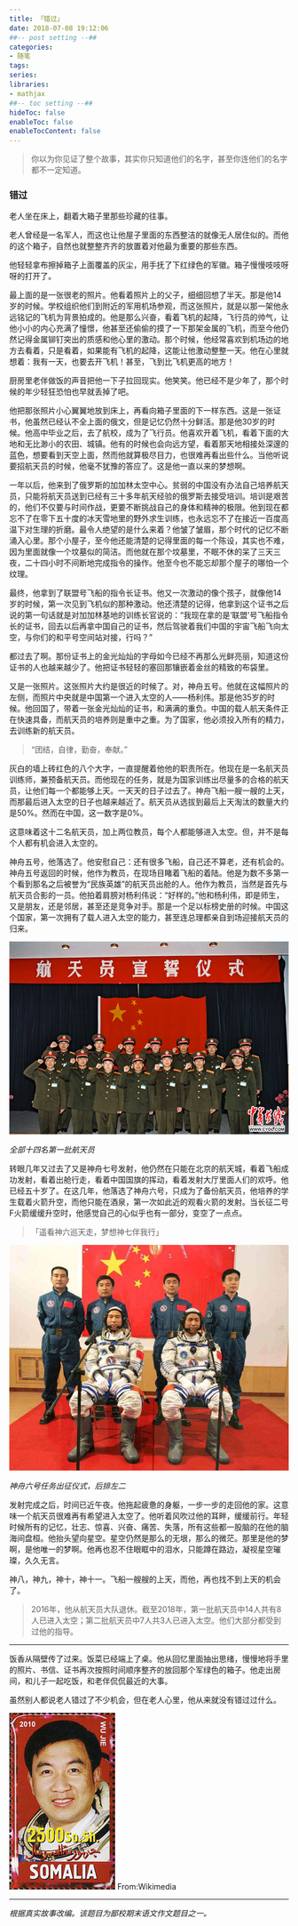```yaml
---
title: 「错过」
date: 2018-07-08 19:12:06
##-- post setting --##
categories:
- 随笔
tags:
series:
libraries:
- mathjax 
##-- toc setting --##
hideToc: false
enableToc: false
enableTocContent: false
---
```


> 你以为你见证了整个故事，其实你只知道他们的名字，甚至你连他们的名字都不一定知道。

<!--more-->

### 错过

老人坐在床上，翻着大箱子里那些珍藏的往事。

老人曾经是一名军人，而这也让他屋子里面的东西整洁的就像无人居住似的。而他的这个箱子，自然也就整整齐齐的放置着对他最为重要的那些东西。

他轻轻拿布擦掉箱子上面覆盖的灰尘，用手抚了下红绿色的军徽。箱子慢慢吱吱呀呀的打开了。

最上面的是一张很老的照片。他看着照片上的父子，细细回想了半天。那是他14岁的时候。学校组织他们到附近的军用机场参观，而这张照片，就是以那一架他永远铭记的飞机为背景拍成的。他是那么兴奋，看着飞机的起降，飞行员的帅气，让他小小的内心充满了憧憬，他甚至还偷偷的摸了一下那架金属的飞机，而至今他仍然记得金属铆钉突出的质感和他心里的激动。那个时候，他经常喜欢到机场边的地方去看着，只是看着，如果能有飞机的起降，这能让他激动整整一天。他在心里就想着：我有一天，也要去开飞机！甚至，飞到比飞机更高的地方！

厨房里老伴做饭的声音把他一下子拉回现实。他笑笑。他已经不是少年了，那个时候的年少轻狂恐怕也早就丢掉了吧。

他把那张照片小心翼翼地放到床上，再看向箱子里面的下一样东西。这是一张证书，他虽然已经认不全上面的俄文，但是记忆仍然十分鲜活。那是他30岁的时候。他高中毕业之后，去了航校，成为了飞行员。他喜欢开着飞机，看着下面的大地和无比渺小的农田、城镇。他有的时候也会向远方望，看着那天地相接处深邃的蓝色，想要看到天空上面，然而他就算极尽目力，也很难再看出些什么。当他听说要招航天员的时候，他毫不犹豫的答应了。这是他一直以来的梦想啊。

一年以后，他来到了俄罗斯的加加林太空中心。贫弱的中国没有办法自己培养航天员，只能将航天员送到已经有三十多年航天经验的俄罗斯去接受培训。培训是艰苦的，他们不仅要与时间作战，更要不断挑战自己的身体和精神的极限。他到现在都忘不了在零下五十度的冰天雪地里的野外求生训练，也永远忘不了在接近一百度高温下对生理的折磨。最令人绝望的是什么来着？他皱了皱眉，那个时代的记忆不断涌入心里。那个小屋子，至今他还能清楚的记得里面的每一个陈设，其实也不难，因为里面就像一个坟墓似的简洁。而他就在那个坟墓里，不眠不休的呆了三天三夜，二十四小时不间断地完成指令的操作。他至今也不能忘却那个屋子的哪怕一个纹理。

最终，他拿到了联盟号飞船的指令长证书。他又一次激动的像个孩子，就像他14岁的时候，第一次见到飞机似的那种激动。他还清楚的记得，他拿到这个证书之后说的第一句话就是对加加林基地的训练长官说的：“我现在拿的是‘联盟’号飞船指令长的证书，回去以后再拿中国自己的证书，然后驾驶着我们中国的宇宙飞船飞向太空，与你们的和平号空间站对接，行吗？”

都过去了啊。那份证书上的金光灿灿的字母如今已经不再那么光鲜亮丽，知道这份证书的人也越来越少了。他把证书轻轻的塞回那镶嵌着金丝的精致的布袋里。

又是一张照片。这张照片大约是很近的时候了。对，神舟五号。他就在这幅照片的左侧，而照片中央就是中国第一个进入太空的人——杨利伟。那是他35岁的时候。他回国了，带着一张金光灿灿的证书，和满满的重负。中国的载人航天条件正在快速具备，而航天员的培养则是重中之重。为了国家，他必须投入所有的精力，去训练新的航天员。

> “团结，自律，勤奋，奉献。”

灰白的墙上砖红色的八个大字，一直提醒着他他的职责所在。他现在是一名航天员训练师，兼预备航天员。而他现在的任务，就是为国家训练出尽量多的合格的航天员，让他们每一个都能够上天。一天天的日子过去了。神舟飞船一艘一艘的上天，而那最后进入太空的日子也越来越近了。航天员从选拔到最后上天淘汰的数量大约是50%。然而在中国，这一数字是0%。

这意味着这十二名航天员，加上两位教员，每个人都能够进入太空。但，并不是每个人都有机会进入太空的。

神舟五号，他落选了。他安慰自己：还有很多飞船，自己还不算老，还有机会的。神舟五号返回的时候，他作为教员，在现场目睹着飞船的着陆。他是为数不多第一个看到那名之后被誉为“民族英雄”的航天员出舱的人。他作为教员，当然是首先与航天员合影的一员。他拍着肩膀对杨利伟说：“好样的。”他和杨利伟，即是师生，又是朋友，还是邻居，甚至还是竞争对手。那是一个足以标榜史册的时候。中国这个国家，第一次拥有了载人进入太空的能力，甚至连总理都亲自到场迎接航天员的归来。

![](xuanshi.jpg)

*全部十四名第一批航天员*

转眼几年又过去了又是神舟七号发射，他仍然在只能在北京的航天城，看着飞船成功发射，看着出舱行走，看着中国国旗的挥动，看着发射大厅里面人们的欢呼。他已经五十岁了。在这几年，他落选了神舟六号，只成为了备份航天员，他培养的学生载着火箭升空，而他只能在酒泉，第一次如此近的观看火箭的发射。当长征二号F火箭缓缓升空时，他感觉自己的心似乎也有一部分，变空了一点点。

> 「遥看神六巡天走，梦想神七伴我行」

![](shenliu.jpg)

*神舟六号任务出征仪式，后排左二*

发射完成之后，时间已近午夜。他拖起疲惫的身躯，一步一步的走回他的家。这意味一个航天员很难再有希望进入太空了。他听着风吹过他的耳畔，缓缓前行。年轻时候所有的记忆，壮志、惊喜、兴奋、痛苦、失落，所有这些都一股脑的在他的脑海间盘桓。他抬头望向星空。星空仍然是那么的无垠，那么的微茫。那里是他的梦啊，是他唯一的梦啊。他再也忍不住眼眶中的泪水，只能蹲在路边，凝视星空璀璨，久久无言。

神八，神九，神十，神十一。飞船一艘艘的上天，而他，再也找不到上天的机会了。

> 2016年，他从航天员大队退休。截至2018年，第一批航天员中14人共有8人已进入太空；第二批航天员中7人共3人已进入太空。他们大部分都受到过他的指导。

- - -

饭香从隔壁传了过来。饭菜已经端上了桌。他从回忆里面抽出思绪，慢慢地将手里的照片、书信、证书再次按照时间顺序整齐的放回那个军绿色的箱子。他走出房间，和儿子一起吃饭，和老伴侃侃最近的大事。

虽然别人都说老人错过了不少机会，但在老人心里，他从来就没有错过过什么。

![](Wu_Jie_2010_Somalia_stamp.jpg)
From:Wikimedia
- - -

*根据真实故事改编。该题目为鄙校期末语文作文题目之一。*
